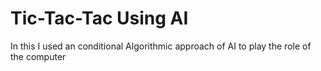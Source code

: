 # Tic-Tac-Tac Using AI
 In this I used an conditional Algorithmic approach of AI to play the role of the computer
